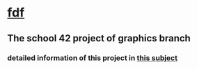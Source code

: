 # [fdf](https://github.com/Dude-Rocker/resources/blob/master/fdf/fdf.pdf)
## The school 42 project of graphics branch
### detailed information of this project in [this subject](https://github.com/Dude-Rocker/resources/blob/master/fdf/fdf.pdf)
